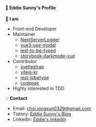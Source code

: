 #### :rainbow: Eddie Sunny's Profile

:eyes: **I am**
- Front-end Developer
- Maintainer
    - [NextServerLogger](https://github.com/eddie0329/NextServerLogger)
    - [vue3-use-modal](https://github.com/eddie0329/vue3-use-modal)
    - [jest-to-be-typed](https://github.com/eddie0329/jest-to-be-typed)
    - [storybook-darkmode-vue](https://github.com/eddie0329/storybook-darkmode-vue)
- Contributor
    - [svetlestrap](https://github.com/bestguy/sveltestrap)
    - [vitejs-kr](https://github.com/vitejs-kr/vitejs-kr.github.io)
    - [jest-tobetype](https://github.com/abritinthebay/jest-tobetype)
    - [codepair](https://github.com/yorkie-team/codepair)
- Highly interested in TDD

:bulb: **Contact**
- Email: [choi.jongsun0329@gmail.com](https://mail.google.com/mail/u/0/?view=cm&fs=1&tf=1&source=mailto&to=choi.jongsun0329@gmail.com)
- Tistory: [Eddie Sunny's Blog](https://eddie-sunny.tistory.com/)
- Linkedin: [Eddie's linkedin](https://www.linkedin.com/in/%EC%A2%85%EC%84%A0-%EC%B5%9C-55051119b/)
